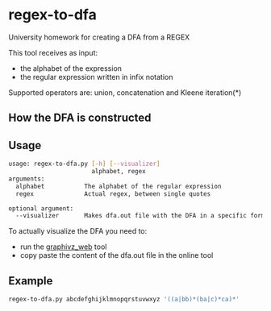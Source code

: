 # regex-to-dfa
University homework for creating a DFA from a REGEX

This tool receives as input:
  - the alphabet of the expression
  - the regular expression written in infix notation

Supported operators are: union, concatenation and Kleene iteration(*)

## How the DFA is constructed

## Usage

```bash
usage: regex-to-dfa.py [-h] [--visualizer]
                       alphabet, regex
arguments:
  alphabet           The alphabet of the regular expression
  regex              Actual regex, between single quotes

optional argument:
  --visualizer       Makes dfa.out file with the DFA in a specific format.
```

To actually visualize the DFA you need to:
  - run the [graphivz_web](https://github.com/hythof/graphviz_web) tool
  - copy paste the content of the dfa.out file in the online tool

## Example
```bash
regex-to-dfa.py abcdefghijklmnopqrstuvwxyz '((a|bb)*(ba|c)*ca)*'
```
